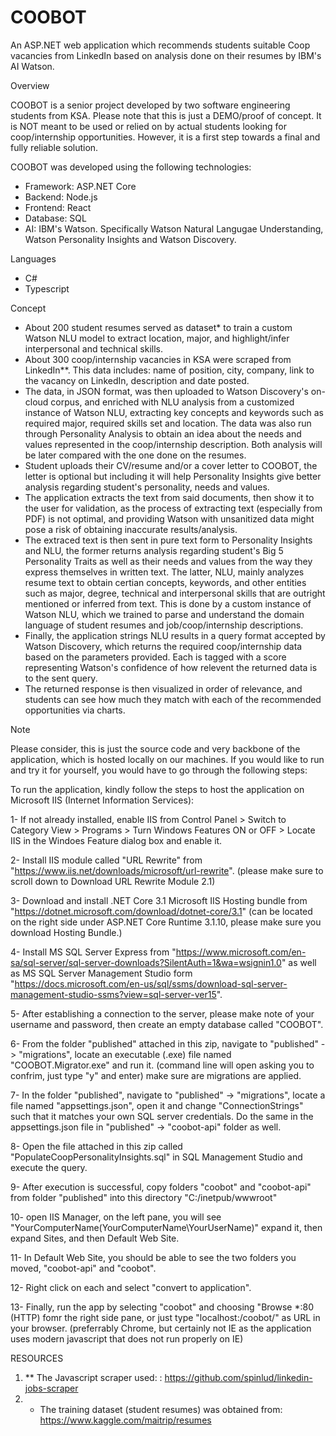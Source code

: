 # COOBOT
An ASP.NET web application which recommends students suitable Coop vacancies from LinkedIn based on analysis done on their resumes by IBM's AI Watson.

Overview

COOBOT is a senior project developed by two software engineering students from KSA. Please note that this is just a DEMO/proof of concept. It is NOT meant to be used or relied on by actual students looking for coop/internship opportunities. However, it is a first step towards a final and fully reliable solution.   

COOBOT was developed using the following technologies: 
- Framework: ASP.NET Core
- Backend: Node.js
- Frontend: React
- Database: SQL
- AI: IBM's Watson. Specifically Watson Natural Langugae Understanding, Watson Personality Insights and Watson Discovery. 

Languages
- C#
- Typescript


Concept
- About 200 student resumes served as dataset* to train a custom Watson NLU model to extract location, major, and highlight/infer interpersonal and technical skills.
- About 300 coop/internship vacancies in KSA were scraped from LinkedIn**. This data includes: name of position, city, company, link to the vacancy on LinkedIn, description and date posted.
- The data, in JSON format, was then uploaded to Watson Discovery's on-cloud corpus, and enriched with NLU analysis from a customized instance of Watson NLU, extracting key concepts and keywords such as required major, required skills set and location. The data was also run through Personality Analysis to obtain an idea about the needs and values represented in the coop/internship description. Both analysis will be later compared with the one done on the resumes. 
- Student uploads their CV/resume and/or a cover letter to COOBOT, the letter is optional but including it will help Personality Insights give better analysis regarding student's personality, needs and values. 
- The application extracts the text from said documents, then show it to the user for validation, as the process of extracting text (especially from PDF) is not optimal, and providing Watson with unsanitized data might pose a risk of obtaining inaccurate results/analysis. 
- The extraced text is then sent in pure text form to Personality Insights and NLU, the former returns analysis regarding student's Big 5 Personality Traits as well as their needs and values from the way they express themselves in written text. The latter, NLU, mainly analyzes resume text to obtain certian concepts, keywords, and other entities such as major, degree, technical and interpersonal skills that are outright mentioned or inferred from text. This is done by a custom instance of Watson NLU, which we trained to parse and understand the domain language of student resumes and job/coop/internship descriptions. 
- Finally, the application strings NLU results in a query format accepted by Watson Discovery, which returns the required coop/internship data based on the parameters provided. Each is tagged with a score representing Watson's confidence of how relevent the returned data is to the sent query.  
- The returned response is then visualized in order of relevance, and students can see how much they match with each of the recommended opportunities via charts. 

Note

Please consider, this is just the source code and very backbone of the application, which is hosted locally on our machines. If you would like to run and try it for yourself, you would have to go through the following steps: 

To run the application, kindly follow the steps to host the application on Microsoft IIS (Internet Information Services): 

1- If not already installed, enable IIS from Control Panel > Switch to Category View > Programs > Turn Windows Features ON or OFF > Locate IIS in the Windoes Feature dialog box and enable it. 

2- Install IIS module called "URL Rewrite" from "https://www.iis.net/downloads/microsoft/url-rewrite". (please make sure to scroll down to Download URL Rewrite Module 2.1)

3- Download and install .NET Core 3.1 Microsoft IIS Hosting bundle from "https://dotnet.microsoft.com/download/dotnet-core/3.1" (can be located on the right side under ASP.NET Core Runtime 3.1.10, please make sure you download Hosting Bundle.)

4- Install MS SQL Server Express from "https://www.microsoft.com/en-sa/sql-server/sql-server-downloads?SilentAuth=1&wa=wsignin1.0" as well as MS SQL Server Management Studio form "https://docs.microsoft.com/en-us/sql/ssms/download-sql-server-management-studio-ssms?view=sql-server-ver15".

5- After establishing a connection to the server, please make note of your username and password, then create an empty database called "COOBOT". 

6- From the folder "published" attached in this zip, navigate to "published" -> "migrations", locate an executable (.exe) file named "COOBOT.Migrator.exe" and run it. (command line will open asking you to confrim, just type "y" and enter) make sure are migrations are applied.

7- In the folder "published", navigate to "published" -> "migrations", locate a file named "appsettings.json", open it and change "ConnectionStrings" such that it matches your own SQL server credentials. Do the same in the appsettings.json file in "published" -> "coobot-api" folder as well. 

8- Open the file attached in this zip called "PopulateCoopPersonalityInsights.sql" in SQL Management Studio and execute the query. 

9- After execution is successful, copy folders "coobot" and "coobot-api" from folder "published" into this directory "C:/inetpub/wwwroot"

10- open IIS Manager, on the left pane, you will see "YourComputerName(YourComputerName\YourUserName)" expand it, then expand Sites, and then Default Web Site.

11- In Default Web Site, you should be able to see the two folders you moved, "coobot-api" and "coobot".

12- Right click on each and select "convert to application".

13- Finally, run the app by selecting "coobot" and choosing "Browse *:80 (HTTP) fomr the right side pane, or just type "localhost:/coobot/" as URL in your browser. (preferrably Chrome, but certainly not IE as the application uses modern javascript that does not run properly on IE)



RESOURCES

1. ** The Javascript scraper used: : https://github.com/spinlud/linkedin-jobs-scraper
2. * The training dataset (student resumes) was obtained from: https://www.kaggle.com/maitrip/resumes



